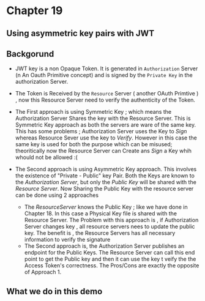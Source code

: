 # Chapter 19

##  Using asymmetric key pairs with JWT


## Backgorund
* JWT key is a non Opaque Token. It is generated in `Authorization` Server (n An Oauth Primitive concept) and is signed by the `Private Key` in the authorization Server. 
*  The Token is Received by the `Resource` Server ( another OAuth Primtive ) , now this Resource Server need to verify the authenticity of  the Token.
* The First approach is using Symmetric Key ; which means the Authorization Server Shares the key with the Resource Server. This is Symmetric Key approach as both the servers are ware of the same key. This has some problems ; Authorization Server  uses the Key to _Sign_ whereas Resource Sever use the key to _Verify_. However in this case the same key is used for both the purpose which can be misused; theoritically now the Resource Server can Create ans _Sign_ a Key whih whould not be allowed :( 

* The Second approach is using Asymmetric Key approach. This involves the existence of "Private - Public" key Pair. Both the Keys are known to the _Authorization Server_, but only the _Public Key_ will be shared with the _Resource Server_. Now Sharing the Public Key with the resource server can be done using 2 approaches 
	*   The _ResourceServer_ knows the Public Key ; like we have done in Chapter 18. In this case a Physical Key file is shared with the Resource Server. The Problem with this approach is , if Authorization Server changes key , all resource servers nees to update the public key. The benefit is , the Resource Servers has all necessary information to verify the signature  
	* The Second approach is, the Authorization Server publishes an endpoint for the Public Keys. The Resource Server can call this end point to get the Public key and then it can use the key t veify the the Access Token's correctness. The Pros/Cons are exactly the opposite of Approach 1.

## What we do in this demo 
